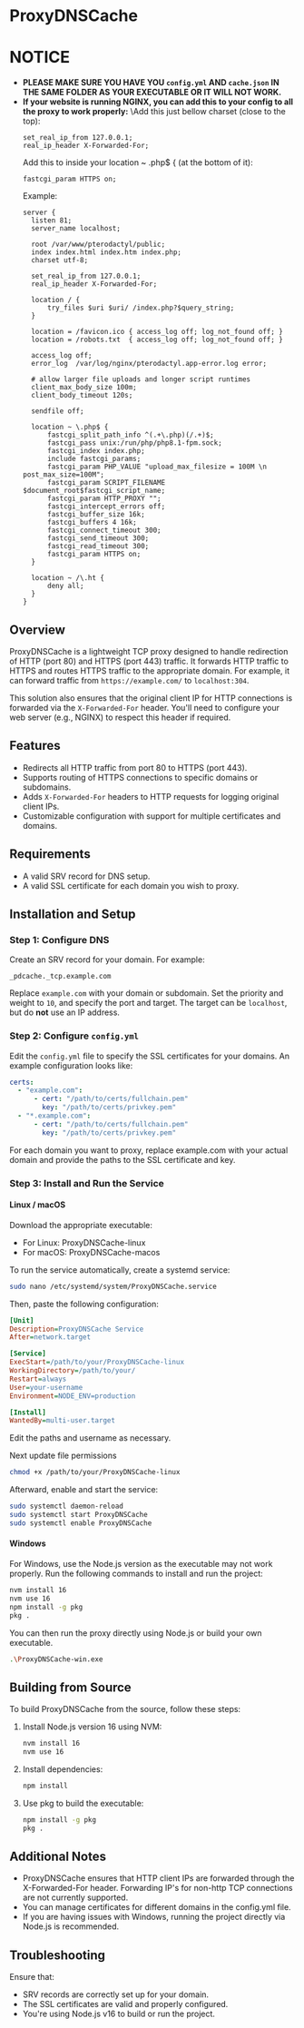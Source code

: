 # ProxyDNSCache

# NOTICE
- **PLEASE MAKE SURE YOU HAVE YOU `config.yml` AND `cache.json` IN THE SAME FOLDER AS YOUR EXECUTABLE OR IT WILL NOT WORK.**
- **If your website is running NGINX, you can add this to your config to all the proxy to work properly:**
  \Add this just bellow charset (close to the top):
  ```nginx
  set_real_ip_from 127.0.0.1;
  real_ip_header X-Forwarded-For;
  ```
  Add this to inside your location ~ \.php$ { (at the bottom of it):
  ```nginx
  fastcgi_param HTTPS on;
  ```
  Example:
  ```nginx
  server {
    listen 81;
    server_name localhost;

    root /var/www/pterodactyl/public;
    index index.html index.htm index.php;
    charset utf-8;

    set_real_ip_from 127.0.0.1;
    real_ip_header X-Forwarded-For;

    location / {
        try_files $uri $uri/ /index.php?$query_string;
    }

    location = /favicon.ico { access_log off; log_not_found off; }
    location = /robots.txt  { access_log off; log_not_found off; }

    access_log off;
    error_log  /var/log/nginx/pterodactyl.app-error.log error;

    # allow larger file uploads and longer script runtimes
    client_max_body_size 100m;
    client_body_timeout 120s;

    sendfile off;

    location ~ \.php$ {
        fastcgi_split_path_info ^(.+\.php)(/.+)$;
        fastcgi_pass unix:/run/php/php8.1-fpm.sock;
        fastcgi_index index.php;
        include fastcgi_params;
        fastcgi_param PHP_VALUE "upload_max_filesize = 100M \n post_max_size=100M";
        fastcgi_param SCRIPT_FILENAME $document_root$fastcgi_script_name;
        fastcgi_param HTTP_PROXY "";
        fastcgi_intercept_errors off;
        fastcgi_buffer_size 16k;
        fastcgi_buffers 4 16k;
        fastcgi_connect_timeout 300;
        fastcgi_send_timeout 300;
        fastcgi_read_timeout 300;
        fastcgi_param HTTPS on;
    }

    location ~ /\.ht {
        deny all;
    }
  }
  ```

## Overview
ProxyDNSCache is a lightweight TCP proxy designed to handle redirection of HTTP (port 80) and HTTPS (port 443) traffic. It forwards HTTP traffic to HTTPS and routes HTTPS traffic to the appropriate domain. For example, it can forward traffic from `https://example.com/` to `localhost:304`.

This solution also ensures that the original client IP for HTTP connections is forwarded via the `X-Forwarded-For` header. You'll need to configure your web server (e.g., NGINX) to respect this header if required.

## Features
- Redirects all HTTP traffic from port 80 to HTTPS (port 443).
- Supports routing of HTTPS connections to specific domains or subdomains.
- Adds `X-Forwarded-For` headers to HTTP requests for logging original client IPs.
- Customizable configuration with support for multiple certificates and domains.

## Requirements
- A valid SRV record for DNS setup.
- A valid SSL certificate for each domain you wish to proxy.

## Installation and Setup

### Step 1: Configure DNS
Create an SRV record for your domain. For example:

```
_pdcache._tcp.example.com
````

Replace `example.com` with your domain or subdomain. Set the priority and weight to `10`, and specify the port and target. The target can be `localhost`, but do **not** use an IP address.

### Step 2: Configure `config.yml`
Edit the `config.yml` file to specify the SSL certificates for your domains. An example configuration looks like:

```yaml
certs:
  - "example.com":
      - cert: "/path/to/certs/fullchain.pem"
        key: "/path/to/certs/privkey.pem"
  - "*.example.com":
      - cert: "/path/to/certs/fullchain.pem"
        key: "/path/to/certs/privkey.pem"
```
For each domain you want to proxy, replace example.com with your actual domain and provide the paths to the SSL certificate and key.

### Step 3: Install and Run the Service
#### Linux / macOS
Download the appropriate executable:

- For Linux: ProxyDNSCache-linux
- For macOS: ProxyDNSCache-macos

To run the service automatically, create a systemd service:

```bash
sudo nano /etc/systemd/system/ProxyDNSCache.service
```
Then, paste the following configuration:

```ini
[Unit]
Description=ProxyDNSCache Service
After=network.target

[Service]
ExecStart=/path/to/your/ProxyDNSCache-linux
WorkingDirectory=/path/to/your/
Restart=always
User=your-username
Environment=NODE_ENV=production

[Install]
WantedBy=multi-user.target
```
Edit the paths and username as necessary.

Next update file permissions
```bash
chmod +x /path/to/your/ProxyDNSCache-linux
```

Afterward, enable and start the service:
```bash
sudo systemctl daemon-reload
sudo systemctl start ProxyDNSCache
sudo systemctl enable ProxyDNSCache
```
#### Windows
For Windows, use the Node.js version as the executable may not work properly. Run the following commands to install and run the project:
```bash
nvm install 16
nvm use 16
npm install -g pkg
pkg .
```
You can then run the proxy directly using Node.js or build your own executable.
```bash
.\ProxyDNSCache-win.exe
```
## Building from Source
To build ProxyDNSCache from the source, follow these steps:

1.  Install Node.js version 16 using NVM:
    ```bash
    nvm install 16
    nvm use 16
    ```

2.  Install dependencies:
    ```bash
    npm install
    ```

3. Use pkg to build the executable:
    ```bash
    npm install -g pkg
    pkg .
    ```

## Additional Notes
- ProxyDNSCache ensures that HTTP client IPs are forwarded through the X-Forwarded-For header. Forwarding IP's for non-http TCP connections are not currently supported.
- You can manage certificates for different domains in the config.yml file.
- If you are having issues with Windows, running the project directly via Node.js is recommended.

## Troubleshooting
Ensure that:

- SRV records are correctly set up for your domain.
- The SSL certificates are valid and properly configured.
- You're using Node.js v16 to build or run the project.
